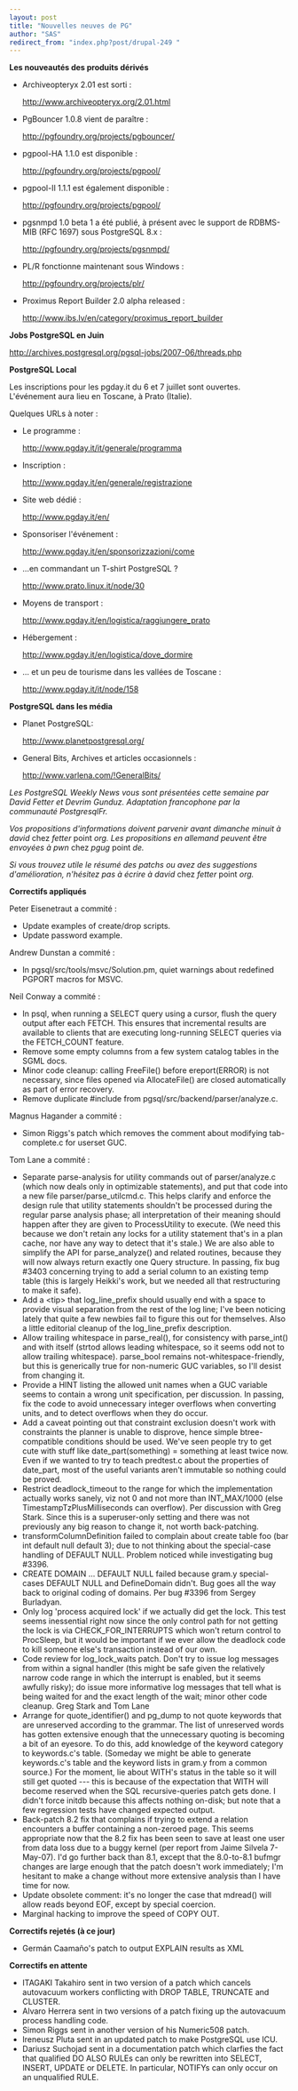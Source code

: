 ```yaml
---
layout: post
title: "Nouvelles neuves de PG"
author: "SAS"
redirect_from: "index.php?post/drupal-249 "
---
```




<strong>Les nouveautés des produits dérivés</strong>

<ul>

<li>Archiveopteryx 2.01 est sorti&nbsp;:

<a target="_blank" href="http://www.archiveopteryx.org/2.01.html">http://www.archiveopteryx.org/2.01.html</a></li>

<li>PgBouncer 1.0.8 vient de paraître&nbsp;:

<a target="_blank" href="http://pgfoundry.org/projects/pgbouncer/">http://pgfoundry.org/projects/pgbouncer/</a></li>

<li>pgpool-HA 1.1.0 est disponible&nbsp;:

<a target="_blank" href="http://pgfoundry.org/projects/pgpool/">http://pgfoundry.org/projects/pgpool/</a></li>

<li>pgpool-II 1.1.1 est également disponible&nbsp;:

<a target="_blank" href="http://pgfoundry.org/projects/pgpool/">http://pgfoundry.org/projects/pgpool/</a></li>

<li>pgsnmpd 1.0 beta 1 a été publié, à présent avec le support de RDBMS-MIB (RFC 1697) sous PostgreSQL 8.x&nbsp;:

<a target="_blank" href="http://pgfoundry.org/projects/pgsnmpd/">http://pgfoundry.org/projects/pgsnmpd/</a></li>

<li>PL/R fonctionne maintenant sous Windows&nbsp;:

<a target="_blank" href="http://pgfoundry.org/projects/plr/">http://pgfoundry.org/projects/plr/</a></li>

<li>Proximus Report Builder 2.0 alpha released&nbsp;:

<a target="_blank" href="http://www.ibs.lv/en/category/proximus_report_builder">http://www.ibs.lv/en/category/proximus_report_builder</a></li>

</ul>

<p><strong>Jobs PostgreSQL en Juin</strong></p>

<p><a target="_blank" href="http://archives.postgresql.org/pgsql-jobs/2007-06/threads.php">http://archives.postgresql.org/pgsql-jobs/2007-06/threads.php</a></p>

<p><strong>PostgreSQL Local</strong></p>

<p>Les inscriptions pour les pgday.it du 6 et 7 juillet sont ouvertes. L'événement aura lieu en Toscane, à Prato (Italie).</p>

<p>Quelques URLs à noter&nbsp;:</p>

<ul>

<li>Le programme&nbsp;:

<a target="_blank" href="http://www.pgday.it/it/generale/programma">http://www.pgday.it/it/generale/programma</a></li>

<li>Inscription&nbsp;:

<a target="_blank" href="http://www.pgday.it/en/generale/registrazione">http://www.pgday.it/en/generale/registrazione</a></li>

<li>Site web dédié&nbsp;:

<a target="_blank" href="http://www.pgday.it/en/">http://www.pgday.it/en/</a></li>

<li>Sponsoriser l'événement&nbsp;:

<a target="_blank" href="http://www.pgday.it/en/sponsorizzazioni/come">http://www.pgday.it/en/sponsorizzazioni/come</a></li>

<li>...en commandant un T-shirt PostgreSQL ?

<a target="_blank" href="http://www.prato.linux.it/node/30">http://www.prato.linux.it/node/30</a></li>

<li>Moyens de transport&nbsp;:

<a target="_blank" href="http://www.pgday.it/en/logistica/raggiungere_prato">http://www.pgday.it/en/logistica/raggiungere_prato</a></li>

<li>Hébergement&nbsp;:

<a target="_blank" href="http://www.pgday.it/en/logistica/dove_dormire">http://www.pgday.it/en/logistica/dove_dormire</a></li>

<li>... et un peu de tourisme dans les vallées de Toscane&nbsp;:

<a target="_blank" href="http://www.pgday.it/it/node/158">http://www.pgday.it/it/node/158</a></li>

</ul>

<p><strong>PostgreSQL dans les média</strong></p>

<ul>

<li>Planet PostgreSQL:

<a target="_blank" href="http://www.planetpostgresql.org/">http://www.planetpostgresql.org/</a></li>

<li>General Bits, Archives et articles occasionnels&nbsp;:

<a target="_blank" href="http://www.varlena.com/%21GeneralBits/">http://www.varlena.com/!GeneralBits/</a></li>

</ul>

<p><em>Les PostgreSQL Weekly News vous sont présentées cette semaine par David Fetter et Devrim Gunduz. Adaptation francophone par la communauté PostgresqlFr.</em></p>

<p><em>Vos propositions d'informations doivent parvenir avant dimanche minuit à david</em> chez <em>fetter</em> point <em>org. Les propositions en allemand peuvent être envoyées à pwn</em> chez <em>pgug</em> point <em>de.</em></p>

<p><em>Si vous trouvez utile le résumé des patchs ou avez des suggestions d'amélioration, n'hésitez pas à écrire à david</em> chez <em>fetter</em> point <em>org.</em></p>

<p><strong>Correctifs appliqués</strong></p>

<p>Peter Eisenetraut a commité&nbsp;:</p>

<ul>

<li>Update examples of create/drop scripts.</li>

<li>Update password example.</li>

</ul>

<p>Andrew Dunstan a commité&nbsp;:</p>

<ul>

<li>In pgsql/src/tools/msvc/Solution.pm, quiet warnings about redefined PGPORT macros for MSVC.</li>

</ul>

<p>Neil Conway a commité&nbsp;:</p>

<ul>

<li>In psql, when running a SELECT query using a cursor, flush the query output after each FETCH. This ensures that incremental results are available to clients that are executing long-running SELECT queries via the FETCH_COUNT feature.</li>

<li>Remove some empty columns from a few system catalog tables in the SGML docs.</li>

<li>Minor code cleanup: calling FreeFile() before ereport(ERROR) is not necessary, since files opened via AllocateFile() are closed automatically as part of error recovery.</li>

<li>Remove duplicate #include from pgsql/src/backend/parser/analyze.c.</li>

</ul>

<p>Magnus Hagander a commité&nbsp;:</p>

<ul>

<li>Simon Riggs's patch which removes the comment about modifying tab-complete.c for userset GUC.</li>

</ul>

<p>Tom Lane a commité&nbsp;:</p>

<ul>

<li>Separate parse-analysis for utility commands out of parser/analyze.c (which now deals only in optimizable statements), and put that code into a new file parser/parse_utilcmd.c. This helps clarify and enforce the design rule that utility statements shouldn't be processed during the regular parse analysis phase; all interpretation of their meaning should happen after they are given to ProcessUtility to execute. (We need this because we don't retain any locks for a utility statement that's in a plan cache, nor have any way to detect that it's stale.) We are also able to simplify the API for parse_analyze() and related routines, because they will now always return exactly one Query structure. In passing, fix bug #3403 concerning trying to add a serial column to an existing temp table (this is largely Heikki's work, but we needed all that restructuring to make it safe).</li>

<li>Add a &lt;tip&gt; that log_line_prefix should usually end with a space to provide visual separation from the rest of the log line; I've been noticing lately that quite a few newbies fail to figure this out for themselves. Also a little editorial cleanup of the log_line_prefix description.</li>

<li>Allow trailing whitespace in parse_real(), for consistency with parse_int() and with itself (strtod allows leading whitespace, so it seems odd not to allow trailing whitespace). parse_bool remains not-whitespace-friendly, but this is generically true for non-numeric GUC variables, so I'll desist from changing it.</li>

<li>Provide a HINT listing the allowed unit names when a GUC variable seems to contain a wrong unit specification, per discussion. In passing, fix the code to avoid unnecessary integer overflows when converting units, and to detect overflows when they do occur.</li>

<li>Add a caveat pointing out that constraint exclusion doesn't work with constraints the planner is unable to disprove, hence simple btree-compatible conditions should be used. We've seen people try to get cute with stuff like date_part(something) = something at least twice now. Even if we wanted to try to teach predtest.c about the properties of date_part, most of the useful variants aren't immutable so nothing could be proved.</li>

<li>Restrict deadlock_timeout to the range for which the implementation actually works sanely, viz not 0 and not more than INT_MAX/1000 (else TimestampTzPlusMilliseconds can overflow). Per discussion with Greg Stark. Since this is a superuser-only setting and there was not previously any big reason to change it, not worth back-patching.</li>

<li>transformColumnDefinition failed to complain about create table foo (bar int default null default 3); due to not thinking about the special-case handling of DEFAULT NULL. Problem noticed while investigating bug #3396.</li>

<li>CREATE DOMAIN ... DEFAULT NULL failed because gram.y special-cases DEFAULT NULL and DefineDomain didn't. Bug goes all the way back to original coding of domains. Per bug #3396 from Sergey Burladyan.</li>

<li>Only log 'process acquired lock' if we actually did get the lock. This test seems inessential right now since the only control path for not getting the lock is via CHECK_FOR_INTERRUPTS which won't return control to ProcSleep, but it would be important if we ever allow the deadlock code to kill someone else's transaction instead of our own.</li>

<li>Code review for log_lock_waits patch. Don't try to issue log messages from within a signal handler (this might be safe given the relatively narrow code range in which the interrupt is enabled, but it seems awfully risky); do issue more informative log messages that tell what is being waited for and the exact length of the wait; minor other code cleanup. Greg Stark and Tom Lane</li>

<li>Arrange for quote_identifier() and pg_dump to not quote keywords that are unreserved according to the grammar. The list of unreserved words has gotten extensive enough that the unnecessary quoting is becoming a bit of an eyesore. To do this, add knowledge of the keyword category to keywords.c's table. (Someday we might be able to generate keywords.c's table and the keyword lists in gram.y from a common source.) For the moment, lie about WITH's status in the table so it will still get quoted --- this is because of the expectation that WITH will become reserved when the SQL recursive-queries patch gets done. I didn't force initdb because this affects nothing on-disk; but note that a few regression tests have changed expected output.</li>

<li>Back-patch 8.2 fix that complains if trying to extend a relation encounters a buffer containing a non-zeroed page. This seems appropriate now that the 8.2 fix has been seen to save at least one user from data loss due to a buggy kernel (per report from Jaime Silvela 7-May-07). I'd go further back than 8.1, except that the 8.0-to-8.1 bufmgr changes are large enough that the patch doesn't work immediately; I'm hesitant to make a change without more extensive analysis than I have time for now.</li>

<li>Update obsolete comment: it's no longer the case that mdread() will allow reads beyond EOF, except by special coercion.</li>

<li>Marginal hacking to improve the speed of COPY OUT.</li>

</ul>

<p><strong>Correctifs rejetés (à ce jour)</strong></p>

<ul>

<li>Germán Caamaño's patch to output EXPLAIN results as XML</li>

</ul>

<p><strong>Correctifs en attente</strong></p>

<ul>

<li>ITAGAKI Takahiro sent in two version of a patch which cancels autovacuum workers conflicting with DROP TABLE, TRUNCATE and CLUSTER.</li>

<li>Alvaro Herrera sent in two versions of a patch fixing up the autovacuum process handling code.</li>

<li>Simon Riggs sent in another version of his Numeric508 patch.</li>

<li>Ireneusz Pluta sent in an updated patch to make PostgreSQL use ICU.</li>

<li>Dariusz Suchojad sent in a documentation patch which clarfies the fact that qualified DO ALSO RULEs can only be rewritten into SELECT, INSERT, UPDATE or DELETE. In particular, NOTIFYs can only occur on an unqualified RULE.</li>

</ul>
